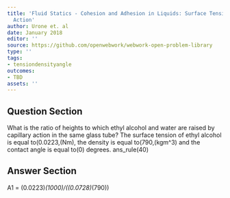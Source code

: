```yaml
---
title: 'Fluid Statics - Cohesion and Adhesion in Liquids: Surface Tension and Capillary
  Action'
author: Urone et. al
date: January 2018
editor: ''
source: https://github.com/openwebwork/webwork-open-problem-library
type: ''
tags:
- tensiondensityangle
outcomes:
- TBD
assets: ''
---
```


## Question Section 

What is the ratio of heights to which ethyl alcohol and water are raised by capillary action in the same glass tube? The surface tension of ethyl alcohol is equal to(0.0223,(Nm), the density is equal to(790,(kgm^3) and the contact angle is equal to(0) degrees.
ans_rule(40)


## Answer Section

A1 = (0.0223)*(1000)/((0.0728)*(790))